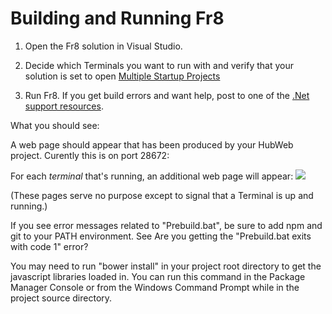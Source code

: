 Building and Running Fr8
========================


1. Open the Fr8 solution in Visual Studio.

2. Decide which Terminals you want to run with and verify that your solution is set to open [Multiple Startup Projects](/Docs/ForDevelopers/DevelopmentGuides/Terminals/dotNet/MultipleStartupProjects.md)

3. Run Fr8. If you get build errors and want help, post to one of the [.Net support resources](/Docs/ForDevelopers/SDK/.NET/HelpResources.md).

What you should see:

A web page should appear that has been produced by your HubWeb project. Curently this is on port 28672:


For each *terminal* that's running, an additional web page will appear:
![](./dotNet/startuppages.png)

(These pages serve no purpose except to signal that a Terminal is up and running.)

If you see error messages related to "Prebuild.bat", be sure to add npm and git to your PATH environment. See Are you getting the "Prebuild.bat exits with code 1" error?


You may need to run "bower install" in your project root directory to get the javascript libraries loaded in. You can run this command in the Package Manager Console or from the Windows Command Prompt while in the project source directory.
